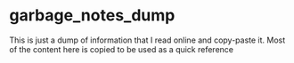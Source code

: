 # garbage_notes_dump

This is just a dump of information that I read online and copy-paste it.
Most of the content here is copied to be used as a quick reference 

